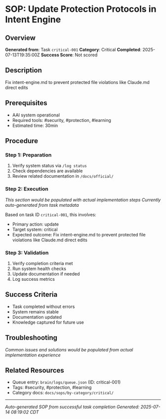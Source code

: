# SOP: Update Protection Protocols in Intent Engine

## Overview
**Generated from**: Task `critical-001`
**Category**: Critical
**Completed**: 2025-07-13T19:35:00Z
**Success Score**: Not scored

## Description
Fix intent-engine.md to prevent protected file violations like Claude.md direct edits

## Prerequisites
- AAI system operational
- Required tools: #security, #protection, #learning
- Estimated time: 30min

## Procedure

### Step 1: Preparation
1. Verify system status via `/log status`
2. Check dependencies are available
3. Review related documentation in `/docs/official/`

### Step 2: Execution
*This section would be populated with actual implementation steps*
*Currently auto-generated from task metadata*

Based on task ID `critical-001`, this involves:
- Primary action: update
- Target system: critical
- Expected outcome: Fix intent-engine.md to prevent protected file violations like Claude.md direct edits

### Step 3: Validation
1. Verify completion criteria met
2. Run system health checks
3. Update documentation if needed
4. Log success metrics

## Success Criteria
- Task completed without errors
- System remains stable
- Documentation updated
- Knowledge captured for future use

## Troubleshooting
*Common issues and solutions would be populated from actual implementation experience*

## Related Resources
- Queue entry: `brain/logs/queue.json` (ID: critical-001)
- Tags: #security, #protection, #learning
- Category docs: `docs/sops/by-category/critical/`

---
*Auto-generated SOP from successful task completion*
*Generated: 2025-07-14 08:19:02 CDT*
